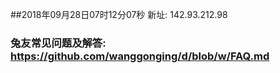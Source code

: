##2018年09月28日07时12分07秒 新址: 142.93.212.98
### 兔友常见问题及解答: https://github.com/wanggonging/d/blob/w/FAQ.md
